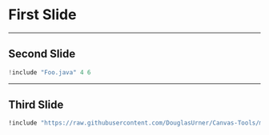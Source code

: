 # First Slide

---

## Second Slide

```java
!include "Foo.java" 4 6
```
---

## Third Slide

```ruby
!include "https://raw.githubusercontent.com/DouglasUrner/Canvas-Tools/master/common/util.rb" 1 10
```
